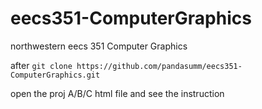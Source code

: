 # eecs351-ComputerGraphics
northwestern eecs 351 Computer Graphics

after `git clone https://github.com/pandasumm/eecs351-ComputerGraphics.git`

open the proj A/B/C html file and see the instruction
